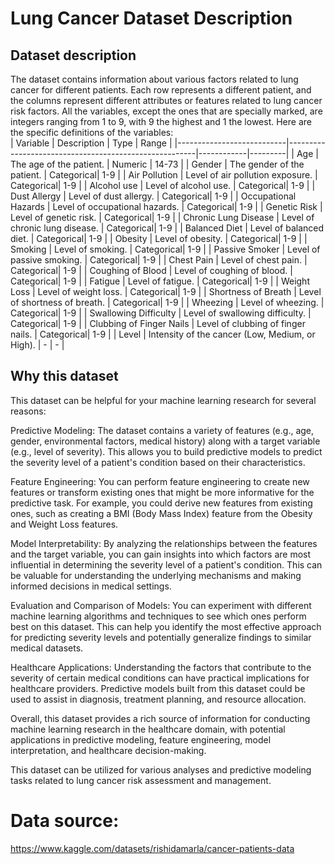 # Lung Cancer Dataset Description
## Dataset description

The dataset contains information about various factors related to lung cancer for different patients. Each row represents a different patient, and the columns represent different attributes or features related to lung cancer risk factors.
All the variables, except the ones that are specially marked, are integers ranging from 1 to 9, with 9 the highest and 1 the lowest. Here are the specific definitions of the variables:  
| Variable                  | Description                                           | Type       | Range   |
|---------------------------|-------------------------------------------------------|------------|---------|
| Age                       | The age of the patient.                               | Numeric    | 14-73   |
| Gender                    | The gender of the patient.                            | Categorical| 1-9     |
| Air Pollution             | Level of air pollution exposure.                      | Categorical| 1-9     |
| Alcohol use               | Level of alcohol use.                                 | Categorical| 1-9     |
| Dust Allergy              | Level of dust allergy.                                | Categorical| 1-9     |
| Occupational Hazards     | Level of occupational hazards.                        | Categorical| 1-9     |
| Genetic Risk              | Level of genetic risk.                                | Categorical| 1-9     |
| Chronic Lung Disease      | Level of chronic lung disease.                        | Categorical| 1-9     |
| Balanced Diet             | Level of balanced diet.                               | Categorical| 1-9     |
| Obesity                   | Level of obesity.                                     | Categorical| 1-9     |
| Smoking                   | Level of smoking.                                     | Categorical| 1-9     |
| Passive Smoker            | Level of passive smoking.                             | Categorical| 1-9     |
| Chest Pain                | Level of chest pain.                                  | Categorical| 1-9     |
| Coughing of Blood         | Level of coughing of blood.                           | Categorical| 1-9     |
| Fatigue                   | Level of fatigue.                                     | Categorical| 1-9     |
| Weight Loss               | Level of weight loss.                                 | Categorical| 1-9     |
| Shortness of Breath       | Level of shortness of breath.                         | Categorical| 1-9     |
| Wheezing                  | Level of wheezing.                                    | Categorical| 1-9     |
| Swallowing Difficulty     | Level of swallowing difficulty.                       | Categorical| 1-9     |
| Clubbing of Finger Nails  | Level of clubbing of finger nails.                    | Categorical| 1-9     |
| Level                     | Intensity of the cancer (Low, Medium, or High).       | -          | -       |

## Why this dataset
This dataset can be helpful for your machine learning research for several reasons:

Predictive Modeling: The dataset contains a variety of features (e.g., age, gender, environmental factors, medical history) along with a target variable (e.g., level of severity). This allows you to build predictive models to predict the severity level of a patient's condition based on their characteristics.

Feature Engineering: You can perform feature engineering to create new features or transform existing ones that might be more informative for the predictive task. For example, you could derive new features from existing ones, such as creating a BMI (Body Mass Index) feature from the Obesity and Weight Loss features.

Model Interpretability: By analyzing the relationships between the features and the target variable, you can gain insights into which factors are most influential in determining the severity level of a patient's condition. This can be valuable for understanding the underlying mechanisms and making informed decisions in medical settings.

Evaluation and Comparison of Models: You can experiment with different machine learning algorithms and techniques to see which ones perform best on this dataset. This can help you identify the most effective approach for predicting severity levels and potentially generalize findings to similar medical datasets.

Healthcare Applications: Understanding the factors that contribute to the severity of certain medical conditions can have practical implications for healthcare providers. Predictive models built from this dataset could be used to assist in diagnosis, treatment planning, and resource allocation.

Overall, this dataset provides a rich source of information for conducting machine learning research in the healthcare domain, with potential applications in predictive modeling, feature engineering, model interpretation, and healthcare decision-making.

This dataset can be utilized for various analyses and predictive modeling tasks related to lung cancer risk assessment and management.

# Data source: 
https://www.kaggle.com/datasets/rishidamarla/cancer-patients-data


